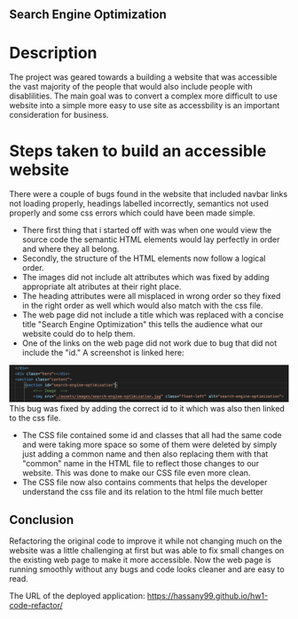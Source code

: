    ## Search Engine Optimization

# Description

The project was geared towards a building a website that was accessible the vast majority of the people that would also include people with disablilities. The main goal was to convert a complex more difficult to use website into a simple more easy to use site as accessbility is an important consideration for business.

# Steps taken to build an accessible website

There were a couple of bugs found in the website that included navbar links not loading properly, headings labelled incorrectly, semantics not used properly and some css errors which could have been made simple.
* There first thing that i started off with was when one would view the source code the semantic HTML elements would lay perfectly in order and where they all belong.
* Secondly, the structure of the HTML elements now follow a logical order.
* The images did not include alt attributes which was fixed by adding appropriate alt atributes at their right place.
* The heading attributes were all misplaced in wrong order so they fixed in the right order as well which would also match with the css file.
* The web page did not include a title which was replaced with a concise title "Search Engine Optimization" this tells the audience what our website could do to help them.
* One of the links on the web page did not work due to bug that did not include the "id." A screenshot is linked here:
<img src="./assets/images/Screen-jpg.png" alt="Screen-jpg.png">
This bug was fixed by adding the correct id to it which was also then linked to the css file.

* The CSS file contained some id and classes that all had the same code and were taking more space so some of them were deleted by simply just adding a common name and then also replacing them with that "common" name in the HTML file to reflect those changes to our website. This was done to make our CSS file even more clean.
* The CSS file now also contains comments that helps the developer understand the css file and its relation to the html file much better

## Conclusion

Refactoring the original code to improve it while not changing much on the website was a little challenging at first but was able to fix small changes on the existing web page to make it more accessible. Now the web page is running smoothly without any bugs and code looks cleaner and are easy to read.

The URL of the deployed application: https://hassany99.github.io/hw1-code-refactor/